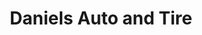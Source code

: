 ---
title: "Daniels Auto and Tire"
url: /indianapolis/daniels-auto-and-tire/
shop: Autowerkstatt
---